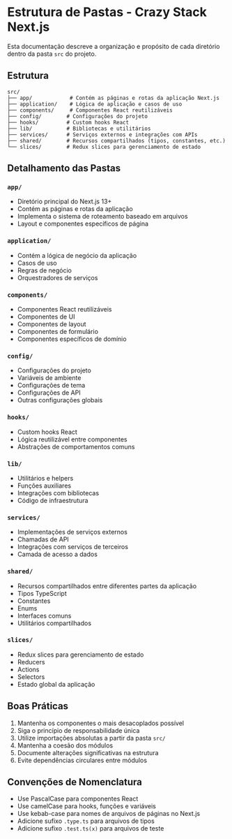 # Estrutura de Pastas - Crazy Stack Next.js

Esta documentação descreve a organização e propósito de cada diretório dentro da pasta `src` do projeto.

## Estrutura

```
src/
├── app/            # Contém as páginas e rotas da aplicação Next.js
├── application/    # Lógica de aplicação e casos de uso
├── components/     # Componentes React reutilizáveis
├── config/        # Configurações do projeto
├── hooks/         # Custom hooks React
├── lib/           # Bibliotecas e utilitários
├── services/      # Serviços externos e integrações com APIs
├── shared/        # Recursos compartilhados (tipos, constantes, etc.)
└── slices/        # Redux slices para gerenciamento de estado
```

## Detalhamento das Pastas

### `app/`
- Diretório principal do Next.js 13+
- Contém as páginas e rotas da aplicação
- Implementa o sistema de roteamento baseado em arquivos
- Layout e componentes específicos de página

### `application/`
- Contém a lógica de negócio da aplicação
- Casos de uso
- Regras de negócio
- Orquestradores de serviços

### `components/`
- Componentes React reutilizáveis
- Componentes de UI
- Componentes de layout
- Componentes de formulário
- Componentes específicos de domínio

### `config/`
- Configurações do projeto
- Variáveis de ambiente
- Configurações de tema
- Configurações de API
- Outras configurações globais

### `hooks/`
- Custom hooks React
- Lógica reutilizável entre componentes
- Abstrações de comportamentos comuns

### `lib/`
- Utilitários e helpers
- Funções auxiliares
- Integrações com bibliotecas
- Código de infraestrutura

### `services/`
- Implementações de serviços externos
- Chamadas de API
- Integrações com serviços de terceiros
- Camada de acesso a dados

### `shared/`
- Recursos compartilhados entre diferentes partes da aplicação
- Tipos TypeScript
- Constantes
- Enums
- Interfaces comuns
- Utilitários compartilhados

### `slices/`
- Redux slices para gerenciamento de estado
- Reducers
- Actions
- Selectors
- Estado global da aplicação

## Boas Práticas

1. Mantenha os componentes o mais desacoplados possível
2. Siga o princípio de responsabilidade única
3. Utilize importações absolutas a partir da pasta `src/`
4. Mantenha a coesão dos módulos
5. Documente alterações significativas na estrutura
6. Evite dependências circulares entre módulos

## Convenções de Nomenclatura

- Use PascalCase para componentes React
- Use camelCase para hooks, funções e variáveis
- Use kebab-case para nomes de arquivos de páginas no Next.js
- Adicione sufixo `.type.ts` para arquivos de tipos
- Adicione sufixo `.test.ts(x)` para arquivos de teste 